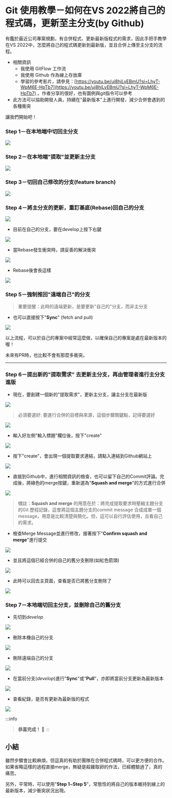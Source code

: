 # Git 使用教學－如何在VS 2022將自己的程式碼，更新至主分支(by Github)

有鑑於最近公司專案規劃，有合併程式、更新最新版程式的需求，因此手把手教學在VS 2022中，怎麼將自己的程式碼更新到最新版，並且合併上傳至主分支的流程。

- 相關資訊
   - 我使用 GitFlow 工作流
   - 我使用 Github 作為線上存放庫
   - 學習的參考影片，請參見：[https://youtu.be/uj8hjLyEBmU?si=LhyT-WpM6E-HpTb7](https://youtu.be/uj8hjLyEBmU?si=LhyT-WpM6E-HpTb7) 。作者分享的很好，也有圖例與git指令可以參考
- 此方法可以協助開發人員，持續在"最新版本"上進行開發，減少合併會遇到的各種衝突

讓我們開始吧！

### Step 1－在本地端中切回主分支

![](https://hackmd.io/_uploads/BJS-oprGR.png)

### Step 2－在本地端"提取"並更新主分支

![](https://hackmd.io/_uploads/rkwuipHzR.png)

### Step 3－切回自己修改的分支(feature branch)

![](https://hackmd.io/_uploads/B1EzRpSMR.png)

### Step 4－將主分支的更新，重訂基底(Rebase)回自己的分支

![](https://hackmd.io/_uploads/H1xy06HMC.png)

- 目前在自己的分支，要在develop上按下右鍵

![](https://hackmd.io/_uploads/H1bDApHzA.png)

- 當Rebase發生衝突時，請妥善的解決衝突

![](https://hackmd.io/_uploads/rkv03lIG0.png)

- Rebase後會長這樣

![](https://hackmd.io/_uploads/rk5hAaHGC.png)

### Step 5－強制推回"遠端自己"的分支

> 重要提醒：此時的遠端更新，是要更新"自己的"分支，而非主分支

- 也可以直接按下"**Sync**" (fetch and pull)

![](https://hackmd.io/_uploads/SJ-61RSMA.png)

以上流程，可以於自己的專案中經常這麼做，以確保自己的專案是處在最新版本的喔！

未來有PR時，也比較不會有那麼多衝突。

----

### Step 6－提出新的"提取需求" 去更新主分支，再由管理者進行主分支進版

- 現在，要創建一個新的"提取需求"，更新主分支，讓主分支在最新版

![](https://hackmd.io/_uploads/BytYgArzR.png)

> 必須要選好: 要進行合併的目標與來源，這個步驟關鍵點，記得要選好

![](https://hackmd.io/_uploads/r1OAlCHGR.png)

- 輸入好左側"輸入標題"欄位後，按下"create"

![](https://hackmd.io/_uploads/SJrNReIfC.png)

- 按下"create"，會出現一個提取要求連結，請點入連結到Github網站上

![](https://hackmd.io/_uploads/rypA-CSzA.png)

- 直接到Github中，進行相關資訊的檢查，也可以留下自己的Commit評論。完成後，將綠色的merge按鍵，重新選為"**Squash and merge**"的方式進行合併

![](https://hackmd.io/_uploads/HJ9q-0rfA.png)

> 備註：**Squash and merge** 的用意在於：將完成提取要求時壓縮主題分支的Git 歷程記錄，這會將這個主題分支的commit message 合成成單一個message，用意是比較清楚與簡化。但，這可以自行評估使用，且看自己的需求。

- 檢查Merge Message並進行修改，接著按下"**Confirm squash and merge**"進行提交

![](https://hackmd.io/_uploads/BJloMfCSzR.png)

- 並且將這個已經合併的自己的舊分支刪除(如紅色箭頭)

![](https://hackmd.io/_uploads/BylHM0SMA.png)

- 此時可以回去主頁面，查看是否已將舊分支刪除了

![](https://hackmd.io/_uploads/HJh9f0HzA.png)

### Step 7－本地端切回主分支，並刪除自己的舊分支

- 先切到*develop*

![](https://hackmd.io/_uploads/ryJk70BzC.png)

- 刪除本機自己的分支

![](https://hackmd.io/_uploads/S17-70SG0.png)

- 刪除遠端自己的分支

![](https://hackmd.io/_uploads/SJNOm0Sf0.png)

- 在當前分支(*develop*)進行"**Sync**"或"**Pull**"，亦即將當前分支更新為最新版本

![](https://hackmd.io/_uploads/HJ6V70SzA.png)

- 查看紀錄，是否有更新為最新版的程式

![](https://hackmd.io/_uploads/H1uLXAHGC.png)

:::info
> **恭喜完成！ 🎉**
:::

## 小結

雖然步驟會比較麻煩，但這真的有助於團隊在合併程式碼時，可以更方便的合作。如果省略這樣的過程直接merge，無疑是殺雞取卵的作法，已經體驗過了，真的痛苦。

另外，平常時，可以使用"**Step 1**~**Step 5**"，常態性的將自己的版本維持到線上的最新版本，減少衝突狀況出現。

